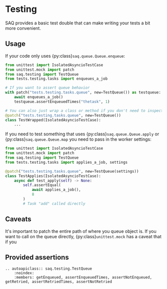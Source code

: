 # Testing

SAQ provides a basic test double that can make writing your tests a bit more convenient.

## Usage
If your code only uses {py:class}`saq.queue.Queue.enqueue`:
```py
from unittest import IsolatedAsyncioTestCase
from unittest.mock import patch
from saq.testing import TestQueue
from tests.testing.tasks import enqueues_a_job

# If you want to assert queue behavior
with patch("tests.testing.tasks.queue", new=TestQueue()) as testqueue:
    await enqueues_a_job()
    testqueue.assertEnqueuedTimes("thetask", 1)

# You can also just wrap a class or method if you don't need to inspect the queue    
@patch("tests.testing.tasks.queue", new=TestQueue())
class TestWrapped(IsolatedAsyncioTestCase):
    ...
```

If you need to test something that uses {py:class}`saq.queue.Queue.apply` or {py:class}`saq.queue.Queue.map` you need to pass in the worker settings:
```py
from unittest import IsolatedAsyncioTestCase
from unittest.mock import patch
from saq.testing import TestQueue
from tests.testing.tasks import applies_a_job, settings

@patch("tests.testing.tasks.queue", new=TestQueue(settings))
class TestApplies(IsolatedAsyncioTestCase):
    async def test_apply(self) -> None:
        self.assertEqual(
            await applies_a_job(),
            8
        )
        # Task "add" called directly
```

## Caveats

It's important to patch the entire path of where you queue object is.
If you want to call on the queue directly, {py:class}`unittest.mock` has a caveat that if you 


## Provided assertions

```{eval-rst}
.. autoapiclass:: saq.testing.TestQueue
    :noindex:
    :members: getEnqueued, assertEnqueuedTimes, assertNotEnqueued, getRetried, assertRetriedTimes, assertNotRetried
```
